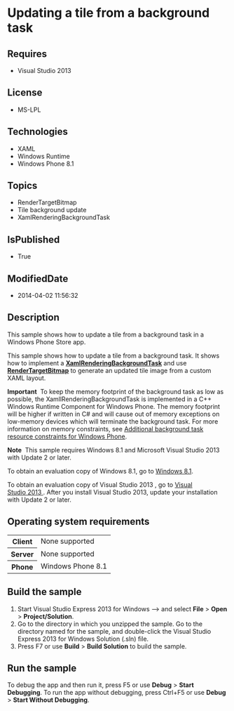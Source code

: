# Updating a tile from a background task
## Requires
* Visual Studio 2013
## License
* MS-LPL
## Technologies
* XAML
* Windows Runtime
* Windows Phone 8.1
## Topics
* RenderTargetBitmap
* Tile background update
* XamlRenderingBackgroundTask
## IsPublished
* True
## ModifiedDate
* 2014-04-02 11:56:32
## Description

<div id="mainSection">
<p>This sample shows how to update a tile from a background task in a Windows Phone Store app.
</p>
<p>This sample shows how to update a tile from a background task. It shows how to implement a
<a href="http://msdn.microsoft.com/library/windows/apps/dn633914"><b>XamlRenderingBackgroundTask</b></a> and use
<a href="http://msdn.microsoft.com/library/windows/apps/dn298548"><b>RenderTargetBitmap</b></a> to generate an updated tile image from a custom XAML layout.
</p>
<p class="note"><b>Important</b>&nbsp;&nbsp;To keep the memory footprint of the background task as low as possible, the XamllRenderingBackgroundTask is implemented in a C&#43;&#43; Windows Runtime Component for Windows Phone. The memory footprint will be higher if written
 in C# and will cause out of memory exceptions on low-memory devices which will terminate the background task. For more information on memory constraints, see
<a href="m_multitask_mca.run_background_tasks_to_enhance_your_app#WP_EXTRA_RESOURCE_CONSTRAINTS">
Additional background task resource constraints for Windows Phone</a>.</p>
<p class="note"><b>Note</b>&nbsp;&nbsp;This sample requires Windows&nbsp;8.1 and Microsoft Visual Studio&nbsp;2013 with Update 2 or later.
</p>
<p>To obtain an evaluation copy of Windows&nbsp;8.1, go to <a href="http://go.microsoft.com/fwlink/p/?linkid=301696">
Windows&nbsp;8.1</a>. </p>
<p>To obtain an evaluation copy of Visual Studio&nbsp;2013 , go to <a href="http://go.microsoft.com/fwlink/p/?linkid=301697">
Visual Studio&nbsp;2013 </a>. After you install Visual Studio&nbsp;2013, update your installation with Update 2 or later.
</p>
<h2>Operating system requirements</h2>
<table>
<tbody>
<tr>
<th>Client</th>
<td><dt>None supported </dt></td>
</tr>
<tr>
<th>Server</th>
<td><dt>None supported </dt></td>
</tr>
<tr>
<th>Phone</th>
<td><dt>Windows Phone 8.1 </dt></td>
</tr>
</tbody>
</table>
<h2>Build the sample</h2>
<p></p>
<ol>
<li>Start Visual Studio Express&nbsp;2013 for Windows --&gt; and select <b>File</b> &gt;
<b>Open</b> &gt; <b>Project/Solution</b>. </li><li>Go to the directory in which you unzipped the sample. Go to the directory named for the sample, and double-click the Visual Studio Express&nbsp;2013 for Windows Solution (.sln) file.
</li><li>Press F7 or use <b>Build</b> &gt; <b>Build Solution</b> to build the sample. </li></ol>
<p></p>
<h2>Run the sample</h2>
<p>To debug the app and then run it, press F5 or use <b>Debug</b> &gt; <b>Start Debugging</b>. To run the app without debugging, press Ctrl&#43;F5 or use
<b>Debug</b> &gt; <b>Start Without Debugging</b>. </p>
</div>
